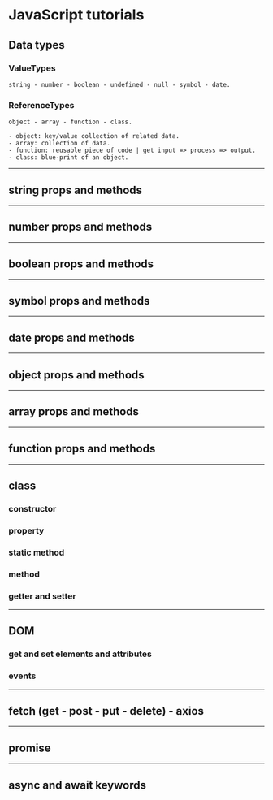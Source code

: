 # JavaScript tutorials

## Data types

### ValueTypes

    string - number - boolean - undefined - null - symbol - date.

### ReferenceTypes

    object - array - function - class.

    - object: key/value collection of related data.
    - array: collection of data.
    - function: reusable piece of code | get input => process => output.
    - class: blue-print of an object.

<hr />

## string props and methods

<hr />

## number props and methods

<hr />

## boolean props and methods

<hr />

## symbol props and methods

<hr />

## date props and methods

<hr />

## object props and methods

<hr />

## array props and methods

<hr />

## function props and methods

<hr />

## class

### constructor

### property

### static method

### method

### getter and setter

<hr />

## DOM

### get and set elements and attributes

### events

<hr />

## fetch (get - post - put - delete) - axios

<hr />

## promise

<hr />

## async and await keywords
